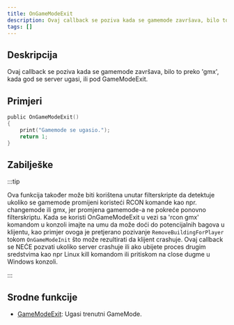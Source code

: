 ```yaml
---
title: OnGameModeExit
description: Ovaj callback se poziva kada se gamemode završava, bilo to preko 'gmx', kada god se server ugasi, ili pod GameModeExit.
tags: []
---
```


## Deskripcija

Ovaj callback se poziva kada se gamemode završava, bilo to preko 'gmx', kada god se server ugasi, ili pod GameModeExit.

## Primjeri

```c
public OnGameModeExit()
{
    print("Gamemode se ugasio.");
    return 1;
}
```

## Zabilješke

:::tip

Ova funkcija također može biti korištena unutar filterskripte da detektuje ukoliko se gamemode promijeni koristeći RCON komande kao npr. changemode ili gmx, jer promjena gamemode-a ne pokreće ponovno filterskriptu. Kada se koristi OnGameModeExit u vezi sa 'rcon gmx' komandom u konzoli imajte na umu da može doći do potencijalnih bagova u klijentu, kao primjer ovoga je pretjerano pozivanje `RemoveBuildingForPlayer` tokom `OnGameModeInit` što može rezultirati da klijent crashuje. Ovaj callback se NEĆE pozvati ukoliko server crashuje ili ako ubijete proces drugim sredstvima kao npr Linux kill komandom ili pritiskom na close dugme u Windows konzoli.

:::

## Srodne funkcije

- [GameModeExit](../functions/GameModeExit.md): Ugasi trenutni GameMode.
